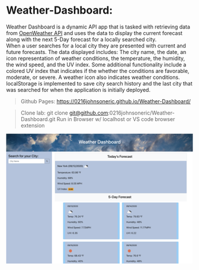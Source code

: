 # Weather-Dashboard: 
Weather Dashboard is a dynamic API app that is tasked with retrieving data from [OpenWeather API](https://openweathermap.org/api) and uses the data to display the current forecast along with the next 5-Day forecast for a locally searched city.  
When a user searches for a local city they are presented with current and future forecasts. The data displayed includes: The city name, the date, an icon representation of weather conditions, the temperature, the humidity, the wind speed, and the UV index. 
Some additional functionality include a colored UV index that indicates if the whether the conditions are favorable, moderate, or severe. A weather icon also indicates weather conditions. localStorage is implemented to save city search history and the last city that was searched for when the application is initially deployed.


>Github Pages: https://0216johnsoneric.github.io/Weather-Dashboard/

>Clone lab: git clone git@github.com:0216johnsoneric/Weather-Dashboard.git
Run in Browser w/ localhost or VS code browser extension

<img src="assets/images/Screen Shot 2020-09-12 at 11.44.06 PM.png">
